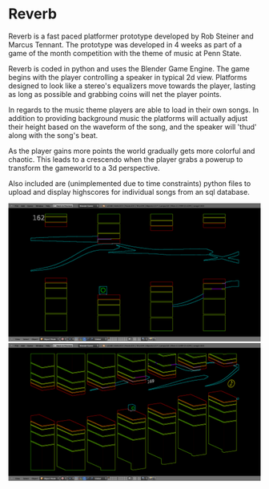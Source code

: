 Reverb
======

Reverb is a fast paced platformer prototype developed by Rob Steiner and Marcus Tennant.
The prototype was developed in 4 weeks as part of a game of the month competition with the theme of music at Penn State.

Reverb is coded in python and uses the Blender Game Engine. The game begins with the player controlling a speaker in typical 2d view. Platforms designed to look like a stereo's equalizers move towards the player, lasting as long as possible and grabbing coins will net the player points.

In regards to the music theme players are able to load in their own songs. In addition to providing background music the platforms will actually adjust their height based on the waveform of the song, and the speaker will 'thud' along with the song's beat. 

As the player gains more points the world gradually gets more colorful and chaotic. This leads to a crescendo when the player grabs a powerup to transform the gameworld to a 3d perspective. 


Also included are (unimplemented due to time constraints) python files to upload and display highscores for individual songs from an sql database.

![screenshot](./Gameplay1.png)
![screenshot](./Gameplay2.png)
